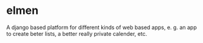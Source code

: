 # elmen
A django based platform for different kinds of web based apps, e. g. an app to create beter lists, a better really private calender, etc.
